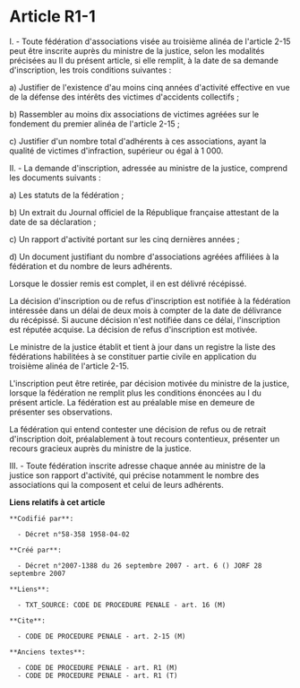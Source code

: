 # Article R1-1

I. - Toute fédération d'associations visée au troisième alinéa de l'article 2-15 peut être inscrite auprès du ministre de la
justice, selon les modalités précisées au II du présent article, si elle remplit, à la date de sa demande d'inscription, les
trois conditions suivantes :

a) Justifier de l'existence d'au moins cinq années d'activité effective en vue de la défense des intérêts des victimes
d'accidents collectifs ;

b) Rassembler au moins dix associations de victimes agréées sur le fondement du premier alinéa de l'article 2-15 ;

c) Justifier d'un nombre total d'adhérents à ces associations, ayant la qualité de victimes d'infraction, supérieur ou égal à
1 000.

II. - La demande d'inscription, adressée au ministre de la justice, comprend les documents suivants :

a) Les statuts de la fédération ;

b) Un extrait du Journal officiel de la République française attestant de la date de sa déclaration ;

c) Un rapport d'activité portant sur les cinq dernières années ;

d) Un document justifiant du nombre d'associations agréées affiliées à la fédération et du nombre de leurs adhérents.

Lorsque le dossier remis est complet, il en est délivré récépissé.

La décision d'inscription ou de refus d'inscription est notifiée à la fédération intéressée dans un délai de deux mois à
compter de la date de délivrance du récépissé. Si aucune décision n'est notifiée dans ce délai, l'inscription est réputée
acquise. La décision de refus d'inscription est motivée.

Le ministre de la justice établit et tient à jour dans un registre la liste des fédérations habilitées à se constituer partie
civile en application du troisième alinéa de l'article 2-15.

L'inscription peut être retirée, par décision motivée du ministre de la justice, lorsque la fédération ne remplit plus les
conditions énoncées au I du présent article. La fédération est au préalable mise en demeure de présenter ses observations.

La fédération qui entend contester une décision de refus ou de retrait d'inscription doit, préalablement à tout recours
contentieux, présenter un recours gracieux auprès du ministre de la justice.

III. - Toute fédération inscrite adresse chaque année au ministre de la justice son rapport d'activité, qui précise notamment
le nombre des associations qui la composent et celui de leurs adhérents.

**Liens relatifs à cet article**

	**Codifié par**:

	  - Décret n°58-358 1958-04-02

	**Créé par**:

	  - Décret n°2007-1388 du 26 septembre 2007 - art. 6 () JORF 28 septembre 2007

	**Liens**:

	  - TXT_SOURCE: CODE DE PROCEDURE PENALE - art. 16 (M)

	**Cite**:

	  - CODE DE PROCEDURE PENALE - art. 2-15 (M)

	**Anciens textes**:

	  - CODE DE PROCEDURE PENALE - art. R1 (M)
	  - CODE DE PROCEDURE PENALE - art. R1 (T)
